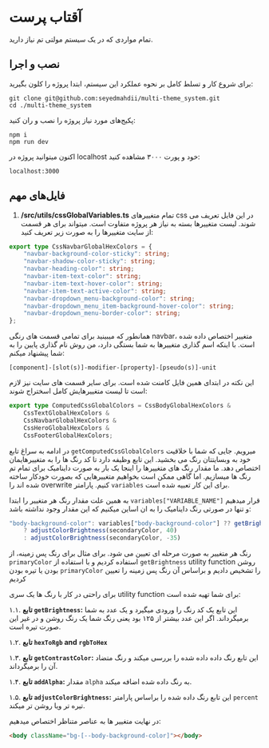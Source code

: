 # آقتاب پرست

تمام مواردی که در یک سیستم مولتی تم نیاز دارید.

## نصب و اجرا

برای شروع کار و تسلط کامل بر نحوه عملکرد این سیستم، ابتدا پروژه را کلون بگیرید:

```
git clone git@github.com:seyedmahdii/multi-theme_system.git
cd ./multi-theme_system
```

پکیج‌های مورد نیاز پروژه را نصب و ران کنید:

```
npm i
npm run dev
```

اکنون میتوانید پروژه در localhost خود و پورت ۳۰۰۰ مشاهده کنید:

```
localhost:3000
```

## فایل‌های مهم

1. **/src/utils/cssGlobalVariables.ts**
   تمام متغییرهای css در این فایل تعریف می شوند. لیست متغییرها بسته به نیاز هر پروژه متفاوت است. میتواند برای هر قسمت از سایت متغییرها را به صورت زیر تعریف کنید:

```typescript
export type CssNavbarGlobalHexColors = {
	"navbar-background-color-sticky": string;
	"navbar-shadow-color-sticky": string;
	"navbar-heading-color": string;
	"navbar-item-text-color": string;
	"navbar-item-text-hover-color": string;
	"navbar-item-text-active-color": string;
	"navbar-dropdown_menu-background-color": string;
	"navbar-dropdown_menu_item-background-hover-color": string;
	"navbar-dropdown_menu-border-color": string;
};
```

همانطور که میبینید برای تمامی قسمت های رنگی navbar، متغییر اختصاص داده شده است. با اینکه اسم گذاری متغییرها به شما بستگی دارد، من روش نام گذاری پایین را به شما پیشنهاد میکنم:

```
[component]-[slot(s)]-modifier-[property]-[pseudo(s)]-unit
```

این نکته در ابتدای همین فایل کامنت شده است.
برای سایر قسمت های سایت نیز لازم است تا لیست متغییرهایش کامل اسختراج شوند:

```typescript
export type ComputedCssGlobalColors = CssBodyGlobalHexColors &
	CssTextGlobalHexColors &
	CssNavbarGlobalHexColors &
	CssHeroGlobalHexColors &
	CssFooterGlobalHexColors;
```

در ادامه به سراغ تابع `getComputedCssGlobalColors` میرویم. جایی که شما با خلاقیت خود به وبسایتتان رنگ می بخشید. این تابع وظیفه دارد تا کد رنگ ها را به متغییرهایمان اختصاص دهد. ما مقدار رنگ های متغییرها را اینجا یک بار به صورت داینامیک برای تمام تم رنگ ها میسازیم. اما گاهی ممکن است بخواهیم متغییرهایی که بصورت خودکار ساخته شده اند را overwrite کنیم. پارامتر `variables` برای این کار تعبیه شده است.

به همین علت مقدار رنگ هر متغییر را ابتدا `variables["VARIABLE_NAME"]` قرار میدهیم و تنها در صورتی رنگ داینامیک را به ان اساین میکنیم که این مقدار وجود نداشته باشد:

```typescript
"body-background-color": variables["body-background-color"] ?? getBrightness(primaryColor) > 110
	? adjustColorBrightness(secondaryColor, 40)
	: adjustColorBrightness(secondaryColor, -35)
```

رنگ هر متغییر به صورت مرحله ای تعیین می شود. برای مثال برای رنگ پس زمینه، از `primaryColor` استفاده کردیم و با استفاده از `getBrightness` utility function روشن بودن یا تیره بودن `primaryColor` را تشخیص دادیم و براساس آن رنگ پس زمینه را تعیین کردیم

برای راحتی در کار با رنگ ها یک سری utility function برای شما تهیه شده است:

۱.۱. **تابع `getBrightness`:** این تابع یک کد رنگ را ورودی میگیرد و یک عدد به شما برمیگرداند. اگر این عدد بیشتر از ۱۲۵ بود یعنی رنگ شما یک رنگ روشن و در غیر این صورت تیره است.

۱.۲. **تابع `hexToRgb` and `rgbToHex`**

۱.۳. **تابع `getContrastColor`:** این تابع رنگ داده داده شده را بررسی میکند و رنگ متضاد آن را برمیگرداند.

۱.۴. **تابع `addAlpha`:** مقدار `alpha` به رنگ داده شده اضافه میکند.

۱.۵. **تابع `adjustColorBrightness`:** این تابع رنگ داده شده را براساس پارامتر `percent` تیره تر ویا روشن تر میکند.

در نهایت متغییر ها به عناصر متناظر اختصاص میدهیم:

```html
<body className="bg-[--body-background-color]"></body>
```
